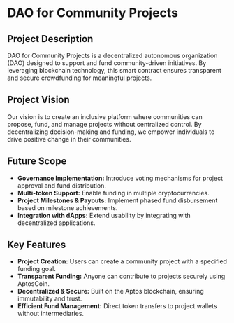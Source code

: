 # DAO for Community Projects

## Project Description
DAO for Community Projects is a decentralized autonomous organization (DAO) designed to support and fund community-driven initiatives. By leveraging blockchain technology, this smart contract ensures transparent and secure crowdfunding for meaningful projects.

## Project Vision
Our vision is to create an inclusive platform where communities can propose, fund, and manage projects without centralized control. By decentralizing decision-making and funding, we empower individuals to drive positive change in their communities.

## Future Scope
- **Governance Implementation:** Introduce voting mechanisms for project approval and fund distribution.
- **Multi-token Support:** Enable funding in multiple cryptocurrencies.
- **Project Milestones & Payouts:** Implement phased fund disbursement based on milestone achievements.
- **Integration with dApps:** Extend usability by integrating with decentralized applications.

## Key Features
- **Project Creation:** Users can create a community project with a specified funding goal.
- **Transparent Funding:** Anyone can contribute to projects securely using AptosCoin.
- **Decentralized & Secure:** Built on the Aptos blockchain, ensuring immutability and trust.
- **Efficient Fund Management:** Direct token transfers to project wallets without intermediaries.
